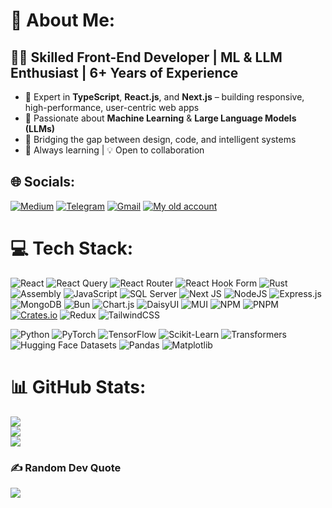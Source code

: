 # 💫 About Me:
## 👨‍💻 Skilled Front-End Developer | ML & LLM Enthusiast | 6+ Years of Experience

- 🚀 Expert in **TypeScript**, **React.js**, and **Next.js** – building responsive, high-performance, user-centric web apps  
- 🧠 Passionate about **Machine Learning** & **Large Language Models (LLMs)**  
- 🎯 Bridging the gap between design, code, and intelligent systems  
- 🌱 Always learning | 💡 Open to collaboration


## 🌐 Socials:
[![Medium](https://img.shields.io/badge/Medium-12100E?logo=medium&logoColor=white)](https://medium.com/@mrablfz05) [![Telegram](https://img.shields.io/badge/Telegram-0088cc?logo=telegram&logoColor=white)](https://t.me/mrablfz) [![Gmail](https://img.shields.io/badge/Gmail-D14836?logo=gmail&logoColor=white)](mailto:abolfaz88888888@gmail.com) [![My old account](https://img.shields.io/badge/GitHub-181717?logo=github&logoColor=white)](https://github.com/Abolfazl181920)



# 💻 Tech Stack:

![React](https://img.shields.io/badge/react-%2320232a.svg?style=for-the-badge&logo=react&logoColor=%2361DAFB)
![React Query](https://img.shields.io/badge/-React%20Query-FF4154?style=for-the-badge&logo=react%20query&logoColor=white)
![React Router](https://img.shields.io/badge/React_Router-CA4245?style=for-the-badge&logo=react-router&logoColor=white)
![React Hook Form](https://img.shields.io/badge/React%20Hook%20Form-%23EC5990.svg?style=for-the-badge&logo=reacthookform&logoColor=white)
![Rust](https://img.shields.io/badge/-Rust-000000?style=for-the-badge&logo=rust&logoColor=white)
![Assembly](https://img.shields.io/badge/-Assembly-6E4C13?style=for-the-badge&logo=assembly&logoColor=white)
![JavaScript](https://img.shields.io/badge/-JavaScript-F7DF1E?style=for-the-badge&logo=javascript&logoColor=white)
![SQL Server](https://img.shields.io/badge/-SQL%20Server-CC2927?style=for-the-badge&logo=microsoftsqlserver&logoColor=white)
![Next JS](https://img.shields.io/badge/Next-black?style=for-the-badge&logo=next.js&logoColor=white)
![NodeJS](https://img.shields.io/badge/node.js-6DA55F?style=for-the-badge&logo=node.js&logoColor=white)
![Express.js](https://img.shields.io/badge/express.js-%23404d59.svg?style=for-the-badge&logo=express&logoColor=%2361DAFB)
![MongoDB](https://img.shields.io/badge/MongoDB-%234ea94b.svg?style=for-the-badge&logo=mongodb&logoColor=white)
![Bun](https://img.shields.io/badge/Bun-%23000000.svg?style=for-the-badge&logo=bun&logoColor=white)
![Chart.js](https://img.shields.io/badge/chart.js-F5788D.svg?style=for-the-badge&logo=chart.js&logoColor=white)
![DaisyUI](https://img.shields.io/badge/daisyui-5A0EF8?style=for-the-badge&logo=daisyui&logoColor=white)
![MUI](https://img.shields.io/badge/MUI-%230081CB.svg?style=for-the-badge&logo=mui&logoColor=white)
![NPM](https://img.shields.io/badge/NPM-%23CB3837.svg?style=for-the-badge&logo=npm&logoColor=white)
![PNPM](https://img.shields.io/badge/pnpm-%234a4a4a.svg?style=for-the-badge&logo=pnpm&logoColor=f69220)
[![Crates.io](https://img.shields.io/badge/crates.io-%234a4a4a.svg?style=for-the-badge&logo=rust&logoColor=orange)](https://crates.io/crates/your-crate-name)
![Redux](https://img.shields.io/badge/redux-%23593d88.svg?style=for-the-badge&logo=redux&logoColor=white)
![TailwindCSS](https://img.shields.io/badge/tailwindcss-%2338B2AC.svg?style=for-the-badge&logo=tailwind-css&logoColor=white)

<!-- 🧠 ML & LLM Tech Stack -->
![Python](https://img.shields.io/badge/Python-3670A0?style=for-the-badge&logo=python&logoColor=ffdd54)
![PyTorch](https://img.shields.io/badge/PyTorch-EE4C2C?style=for-the-badge&logo=pytorch&logoColor=white)
![TensorFlow](https://img.shields.io/badge/TensorFlow-FF6F00?style=for-the-badge&logo=TensorFlow&logoColor=white)
![Scikit-Learn](https://img.shields.io/badge/scikit--learn-F7931E?style=for-the-badge&logo=scikit-learn&logoColor=white)
![Transformers](https://img.shields.io/badge/🤗%20Transformers-FF69B4?style=for-the-badge&logo=huggingface&logoColor=white)
![Hugging Face Datasets](https://img.shields.io/badge/HF%20Datasets-yellow?style=for-the-badge&logo=huggingface&logoColor=black)
![Pandas](https://img.shields.io/badge/pandas-150458?style=for-the-badge&logo=pandas&logoColor=white)
![Matplotlib](https://img.shields.io/badge/matplotlib-11557c?style=for-the-badge&logo=matplotlib&logoColor=white)

# 📊 GitHub Stats:
![](https://github-readme-stats.vercel.app/api?username=mrablfz05&theme=dark&hide_border=false&include_all_commits=true&count_private=true)<br/>
![](https://github-readme-streak-stats.herokuapp.com/?user=mrablfz05&theme=dark&hide_border=false)<br/>
![](https://github-readme-stats.vercel.app/api/top-langs/?username=mrablfz05&theme=dark&hide_border=false&include_all_commits=true&count_private=true&layout=compact)

### ✍️ Random Dev Quote
![](https://quotes-github-readme.vercel.app/api?type=horizontal&theme=radical)

<!-- Proudly created with GPRM ( https://gprm.itsvg.in ) -->
